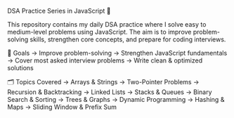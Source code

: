 DSA Practice Series in JavaScript 🚀

This repository contains my daily DSA practice where I solve easy to medium-level problems using JavaScript.
The aim is to improve problem-solving skills, strengthen core concepts, and prepare for coding interviews.

📌 Goals
-> Improve problem-solving
-> Strengthen JavaScript fundamentals
-> Cover most asked interview problems
-> Write clean & optimized solutions

🗂 Topics Covered
-> Arrays & Strings
-> Two-Pointer Problems
-> Recursion & Backtracking
-> Linked Lists
-> Stacks & Queues
-> Binary Search & Sorting
-> Trees & Graphs
-> Dynamic Programming
-> Hashing & Maps
-> Sliding Window & Prefix Sum
